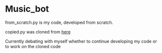 # Music_bot
from_scratch.py is my code, developed from scratch.

copied.py was cloned from [here](https://gist.github.com/vbe0201/ade9b80f2d3b64643d854938d40a0a2d)

Currently debating with myself whether to continue developing my code or to work on the cloned code
